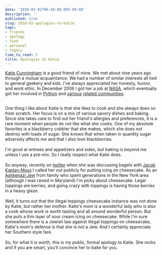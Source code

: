 ```yaml
---
date: '2010-03-02T06:40:00.005-08:00'
description: ''
published: true
slug: 2010-03-apologies-to-katie
tags:
- friends
- apology
- food
- personal
- legacy
time_to_read: 5
title: Apologies to Katie
---
```


<a href="http://elephantangelchild.blogspot.com/">Katie Cunningham</a> is a good friend of mine. We met about nine years ago through a mutual acquaintance. We had a number of similar interests all tied to general geekery and kids. I've always appreciated her honesty, humor, and work ethic. In December 2006 I got her a job at <a href="http://www.nasa.gov/">NASA</a>, which eventually got her involved in <a href="http://python.org/">Python</a> and <a href="http://djangoproject.com/">various</a> <a href="http://plone.org/">related</a><a href="http://us.pycon.org/"> communities</a>.<div><br /></div><div>One thing I like about Katie is that she likes to cook and she always does so from scratch. Her focus is on a mix of various savory dishes and baking. Since she takes care to find out her friend's allergies and preferences, it is a rare moment when people do not like what she cooks. One of my absolute favorites is a blackberry cobbler that she makes, which she does not destroy with loads of sugar. She knows that when taken in quantity sugar adversely affects me and that I also love blackberries.</div><div><br /></div><div>I'm good at entrees and appetizers and sides, but baking is beyond me unless I use a pre-mix. So I really respect what Katie does.</div><div><br /></div><div>So anyway, recently on <a href="http://twitter.com/">twitter</a> when she was discussing bagels with <a href="http://jacobian.org/">Jacob Kaplan-Moss</a> I called her out publicly for putting icing on cheesecake. As an <a href="http://en.wikipedia.org/wiki/Ashkenazi">Ashkenazi Jew</a> from family who spent generations in the New York area (although I was raised in Maryland) I'm picky about cheesecake. Legal toppings are berries, and going crazy with toppings is having those berries in a heavy glaze.</div><div><br /></div><div>Well, it turns out that the illegal toppings cheesecake instance was not done by Katie, but rather her mother. Katie's mom is a wonderful lady who is also a cook whose work is worth tasting and all around wonderful person. But she puts a thin layer of sour cream icing on cheesecake. While I'm sure somewhere there is a Jewish law against illegal toppings on cheesecake, Katie's mom's defense is that she is not a Jew. And I certainly appreciate her Southern style fare.</div><div><br /></div><div>So, for what it is worth, this is my public, formal apology to Katie. She rocks and if you are smart, you'll convince her to bake for you.</div>